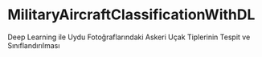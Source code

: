 # MilitaryAircraftClassificationWithDL
 Deep Learning ile Uydu Fotoğraflarındaki Askeri Uçak Tiplerinin Tespit ve Sınıflandırılması
